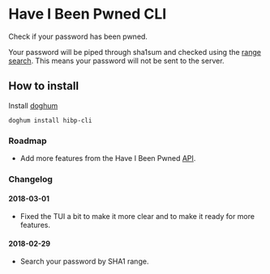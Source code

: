 # Have I Been Pwned CLI

Check if your password has been pwned.

Your password will be piped through sha1sum and checked using the [range search](https://haveibeenpwned.com/API/v2#SearchingPwnedPasswordsByRange). This means your password will not be sent to the server.

## How to install

Install [doghum](https://github.com/DokterW/doghum)

`doghum install hibp-cli`

### Roadmap

* Add more features from the Have I Been Pwned [API](https://haveibeenpwned.com/API/v2).

### Changelog

#### 2018-03-01
* Fixed the TUI a bit to make it more clear and to make it ready for more features.

#### 2018-02-29
* Search your password by SHA1 range.
